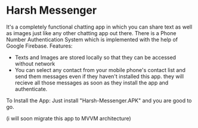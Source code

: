 # Harsh Messenger
It's a completely functional chatting app in which you can share text as well as images just like any other chatting app out there. There is a Phone Number Authentication System which is implemented with the help of Google Firebase.
Features:
  * Texts and Images are stored locally so that they can be accessed without network
  * You can select any contact from your mobile phone's contact list and send them messages even if they haven't installed this app. they will recieve all those      messages as soon as they install the app and authenticate.
  
To Install the App:
   Just install "Harsh-Messenger.APK" and you are good to go.
   
(i will soon migrate this app to MVVM architecture)
